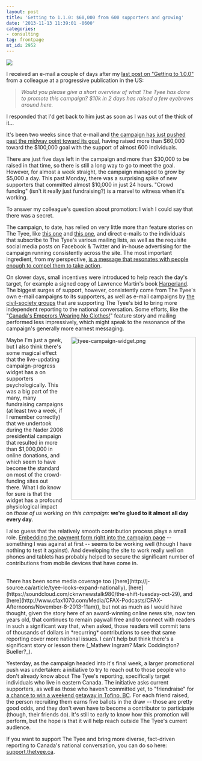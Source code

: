 ```yaml
---
layout: post
title: 'Getting to 1.1.0: $60,000 from 600 supporters and growing'
date: '2013-11-13 11:39:01 -0600'
categories:
- consulting
tag: frontpage
mt_id: 2952
---
```

<img src="http://thetyee.cachefly.net/Tyeenews/2013/11/02/paper-dolls-small.jpg" />

I received an e-mail a couple of days after my [last post on "Getting to 1.0.0"](http://www.phillipadsmith.com/2013/10/getting-to-100.html) from a colleague at a progressive publication in the US: 

> _Would you please give a short overview of what The Tyee has done to promote this campaign? $10k in 2 days has raised a few eyebrows around here._

I responded that I'd get back to him just as soon as I was out of the thick of it...

It's been two weeks since that e-mail and [the campaign has just pushed past the midway point toward its goal](https://support.thetyee.ca/?campaign=ps), having raised more than $60,000 toward the $100,000 goal with the support of almost 600 individuals. 

There are just five days left in the campaign and more than $30,000 to be raised in that time, so there is still a long way to go to meet the goal. However, for almost a week straight, the campaign managed to grow by $5,000 a day. This past Monday, there was a surprising spike of new supporters that committed almost $10,000 in just 24 hours. "Crowd funding" (isn't it really just fundraising?) is a marvel to witness when it's working.

To answer my colleague's question about promotion: I wish I could say that there was a secret. 

The campaign, to date, has relied on very little more than feature stories on The Tyee, like [this one](http://thetyee.ca/Mediacheck/2013/10/28/Tyee-National-Launch/) and [this one](http://thetyee.ca/Tyeenews/2013/11/04/Canadas-Emperors-Wearing-No-Clothes/), and direct e-mails to the individuals that subscribe to The Tyee's various mailing lists, as well as the requisite social media posts on Facebook & Twitter and in-house advertising for the campaign running consistently across the site. The most important ingredient, from my perspective, [is a message that resonates with people enough to compel them to take action](https://support.thetyee.ca/?campaign=ps).

On slower days, small incentives were introduced to help reach the day's target, for example a signed copy of Lawrence Martin's  book [Harperland](http://www.harperland.ca/). The biggest surges of support, however, consistently come from The Tyee's own e-mail campaigns to its supporters, as well as e-mail campaigns by [the civil-society groups](https://support.thetyee.ca/#featurettes2) that are supporting The Tyee's bid to bring more independent reporting to the national conversation. Some efforts, like the "[Canada's Emperors Wearing No Clothes!](http://thetyee.ca/Tyeenews/2013/11/04/Canadas-Emperors-Wearing-No-Clothes/)" feature story and mailing performed less impressively, which might speak to the resonance of the campaign's generally more earnest messaging. 

<img alt="tyee-campaign-widget.png" src="http://www.phillipadsmith.com/files/tyee-campaign-widget.png" width="332" height="432" class="mt-image-right" style="float: right; margin: 0 0 20px 20px;" />

Maybe I'm just a geek, but I also think there's some magical effect that the live-updating campaign-progress widget has a on supporters psychologically. This was a big part of the many, many fundraising campaigns (at least two a week, if I remember correctly) that we undertook during the Nader 2008 presidential campaign that resulted in more than $1,000,000 in online donations, and which seem to have become the standard on most of the crowd-funding sites out there. What I do know  for sure is that the widget has a profound physiological impact on _those of us working on this campaign_: **we're glued to it almost all day every day**.

I also guess that the relatively smooth contribution process plays a small role. [Embedding the payment form right into the campaign page](https://support.thetyee.ca/?campaign=ps) -- something I was against at first -- seems to be working well (though I have nothing to test it against). And developing the site to work really well on phones and tablets has probably helped to secure the significant number of contributions from mobile devices that have come in.

<div id="media">&nbsp;</div>
There has been some media coverage too ([here](http://j-source.ca/article/tyee-looks-expand-nationally), [here](https://soundcloud.com/cknwnewstalk980/the-shift-tuesday-oct-29), and [here](http://www.cfax1070.com/Media/CFAX-Podcasts/CFAX-Afternoons/November-8-2013-11am)), but not as much as I would have thought, given the story here of an award-winning online news site, now ten years old, that continues to remain paywall free and to connect with readers in such a significant way that, when asked, those readers will commit tens of thousands of dollars in *recurring* contributions to see that same reporting cover more national issues. I can't help but think there's a significant story or lesson there (_Mathew Ingram? Mark Coddington? Bueller?_).

Yesterday, as the campaign headed into it's final week, a larger promotional push was undertaken: a initiative to try to reach out to those people who don't already know about The Tyee's reporting, specifically target individuals who live in eastern Canada. The initiative asks current supporters, as well as those who haven't committed yet, to "friendraise" for [a chance to win a weekend getaway in Tofino, BC](http://thetyee.ca/Tyeenews/2013/11/11/Tyee-National-Invite-Friends/). For each friend raised, the person recruiting them earns five ballots in the draw -- those are pretty good odds, and they don't even have to become a contributor to participate (though, their friends do). It's still to early to know how this promotion will perform, but the hope is that it will help reach outside The Tyee's current audience.

If you want to support The Tyee and bring more diverse, fact-driven reporting to Canada's national conversation, you can do so here: [support.thetyee.ca](https://support.thetyee.ca?campaign=ps).

